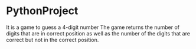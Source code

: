 # PythonProject
It is a game to guess a 4-digit number
The game returns the number of digits that are in correct position as well as the number of the digits that are correct but not in the correct position. 
